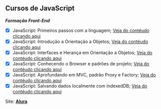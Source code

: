 ## Cursos de JavaScript

***Formação Front-End*** 

- [x] JavaScript: Primeiros passos com a linguagem; [Veja do contéudo clicando aqui](https://github.com/rafael2s/alura-JavaScript/tree/master/JavaScript_primeiros-passos)
- [x] JavaScript: Introdução a Orientação a Objetos; [Veja do contéudo clicando aqui](https://github.com/rafael2s/alura-JavaScript/tree/master/JavaScript_Introdu%C3%A7%C3%A3o-OO)
- [x] JavaScript: Interfaces e Herança em Orientação a Objetos; [Veja do contéudo clicando aqui](https://github.com/rafael2s/alura-JavaScript/tree/master/JavaScript_Interfaces-Heran%C3%A7a-em-OO)
- [x] JavaScript: Conhecendo o Browser e padrões de projeto; [Veja do contéudo clicando aqui](https://github.com/rafael2s/alura-JavaScript/tree/master/JavaScript_Conhecendo-Browser-padroes)
- [x] JavaScript: Aprofundando em MVC, padrão Proxy e Factory; [Veja do contéudo clicando aqui](https://github.com/rafael2s/alura-JavaScript/tree/master/JavaScript_Aprofundando-MVC-padr%C3%A3o_Proxy-Factory)
- [x] JavaScript: Salvando dados localmente com indexedDB; [Veja do contéudo clicando aqui](https://github.com/rafael2s/alura-JavaScript/tree/master/JavaScript_Salvando-dados-local-IndexedDB/aluraframe)

Site: **[Alura](https://www.alura.com.br/formacao-front-end)**
